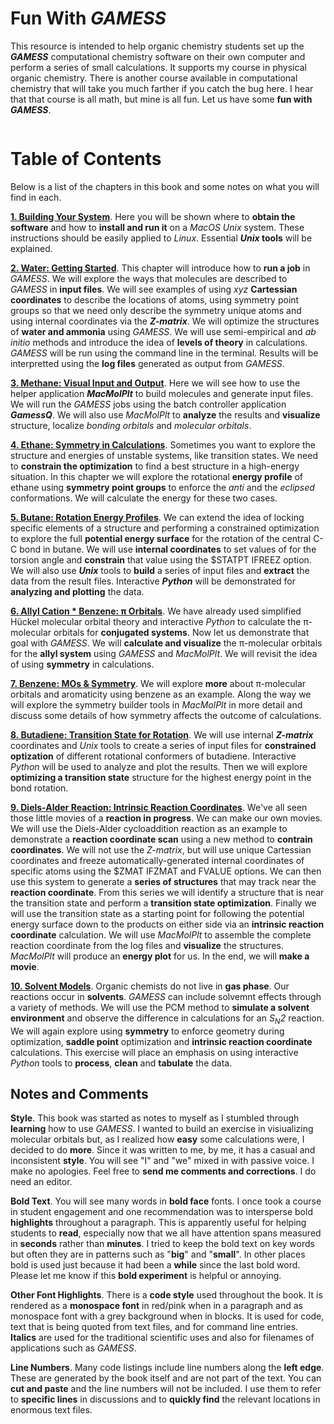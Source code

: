 # Fun With *GAMESS*

This resource is intended to help organic chemistry students set up the ***GAMESS*** computational chemistry software on their own computer and perform a series of small calculations. It supports my course in physical organic chemistry. There is another course available in computational chemistry that will take you much farther if you catch the bug here. I hear that that course is all math, but mine is all fun. Let us have some **fun with *GAMESS***.

```{figure} images/SN2_2_copy.gif
```

# Table of Contents

Below is a list of the chapters in this book and some notes on what you will find in each.

[**1. Building Your System**](1_Setup.md). Here you will be shown where to **obtain the software** and how to **install and run it** on a *MacOS Unix* system. These instructions should be easily applied to *Linux*. Essential ***Unix* tools** will be explained.

[**2. Water: Getting Started**](2_SmallMolecules.md). This chapter will introduce how to **run a job** in *GAMESS*. We will explore the ways that molecules are described to *GAMESS* in **input files**. We will see examples of using *xyz* **Cartessian coordinates** to describe the locations of atoms, using symmetry point groups so that we need only describe the symmetry unique atoms and using internal coordinates via the ***Z-matrix***. We will optimize the structures of **water and ammonia** using *GAMESS*. We will use semi-empirical and *ab initio* methods and introduce the idea of **levels of theory** in calculations. *GAMESS* will be run using the command line in the terminal. Results will be interpretted using the **log files** generated as output from *GAMESS*.

[**3. Methane: Visual Input and Output**](3_Visual_Input.md). Here we will see how to use the helper application ***MacMolPlt*** to build molecules and generate input files. We will run the *GAMESS* jobs using the batch controller application ***GamessQ***. We will also use *MacMolPlt* to **analyze** the results and **visualize** structure, localize *bonding orbitals* and *molecular orbitals*. 

[**4. Ethane: Symmetry in Calculations**](4_Ethane.md). Sometimes you want to explore the structure and energies of unstable systems, like transition states. We need to **constrain the optimization** to find a best structure in a high-energy situation. In this chapter we will explore the rotational **energy profile** of ethane using **symmetry point groups** to enforce the *anti* and the *eclipsed* conformations. We will calculate the energy for these two cases.

[**5. Butane: Rotation Energy Profiles**](5_Rotation_Profiles.md). We can extend the idea of locking specific elements of a structure and performing a constrained optimization to explore the full **potential energy surface** for the rotation of the central C-C bond in butane. We will use **internal coordinates** to set values of for the torsion angle  and **constrain** that value using the \$STATPT IFREEZ option. We will also use ***Unix*** tools to **build** a series of input files and **extract** the data from the result files. Interactive ***Python*** will be demonstrated for **analyzing and plotting** the data.


[**6. Allyl Cation * Benzene: &pi; Orbitals**](6_Pi_Orbitals.md). We have already used simplified Hückel molecular orbital theory and interactive *Python* to calculate the &pi;-molecular orbitals for **conjugated systems**. Now let us demonstrate that goal with *GAMESS*. We will **calculate and visualize** the &pi;-molecular orbitals for the **allyl system** using *GAMESS* and *MacMolPlt*. We will revisit the idea of using **symmetry** in calculations.

[**7. Benzene: MOs \& Symmetry**](6_Benzene.md). We will explore **more** about &pi;-molecular orbitals and aromaticity using benzene as an example. Along the way we will explore the symmetry builder tools in *MacMolPlt* in more detail and discuss some details of how symmetry affects the outcome of calculations.

[**8. Butadiene: Transition State for Rotation**](7_Butadiene.md). We will use internal ***Z-matrix*** coordinates and *Unix* tools to create a series of input files for **constrained optization** of different rotational conformers of butadiene. Interactive *Python* will be used to analyze and plot the results. Then we will explore **optimizing a transition state** structure for the highest energy point in the bond rotation. 

[**9. Diels-Alder Reaction: Intrinsic Reaction Coordinates**](8A_Diels_Alder.md). We've all seen those little movies of a **reaction in progress**. We can make our own movies. We will use the Diels-Alder cycloaddition reaction as an example to demonstrate a **reaction coordinate scan** using a new method to **contrain coordinates**. We will not use the *Z-matrix*, but will use unique Cartessian coordinates and freeze automatically-generated internal coordinates of specific atoms using the \$ZMAT IFZMAT and FVALUE options. We can then use this system to generate a **series of structures** that may track near the **reaction coordinate**. From this series we will identify a structure that is near the transition state and perform a **transition state optimization**. Finally we will use the transition state as a starting point for following the potential energy surface down to the products on either side via an **intrinsic reaction coordinate** calculation. We will use *MacMolPlt* to assemble the complete reaction coordinate from the log files and **visualize** the structures. *MacMolPlt* will produce an **energy plot** for us. In the end, we will **make a movie**.

[**10. Solvent Models**](9_Solvent.md). Organic chemists do not live in **gas phase**. Our reactions occur in **solvents**. *GAMESS* can include solvemnt effects through a variety of methods.  We will use the PCM method to **simulate a solvent environment** and observe the difference in calculations for an *S<sub>N</sub>2* reaction. We will again explore using **symmetry** to enforce geometry during optimization, **saddle point** optimization and **intrinsic reaction coordinate** calculations. This exercise will place an emphasis on using interactive *Python* tools to **process**, **clean** and **tabulate** the data. 

## Notes and Comments

**Style**. This book was started as notes to myself as I stumbled through **learning** how to use *GAMESS*. I wanted to build an exercise in visiualizing molecular orbitals but, as I realized how **easy** some calculations were, I decided to do **more**. Since it was written to me, by me, it has a casual and inconsistent **style**. You will see "I" and "we" mixed in with passive voice. I make no apologies. Feel free to **send me comments and corrections**. I do need an editor.

**Bold Text**. You will see many words in **bold face** fonts. I once took a course in student engagement and one recommendation was to intersperse bold **highlights** throughout a paragraph. This is apparently useful for helping students to **read**, especially now that we all have attention spans measured in **seconds** rather than **minutes**. I tried to keep the bold text on key words but often they are in patterns such as "**big**" and "**small**". In other places bold is used just because it had been a **while** since the last bold word. Please let me know if this **bold experiment** is helpful or annoying.

**Other Font Highlights**. There is a **code style** used throughout the book. It is rendered as a **monospace font** in red/pink when in a paragraph and as monospace font with a grey background when in blocks. It is used for code, text that is being quoted from text files, and for command line entries. **Italics** are used for the traditional scientific uses and also for filenames of applications such as *GAMESS*.

**Line Numbers**. Many code listings include line numbers along the **left edge**. These are generated by the book itself and are not part of the text. You can **cut and paste** and the line numbers will not be included. I use them to refer to **specific lines** in discussions and to **quickly find** the relevant locations in enormous text files.